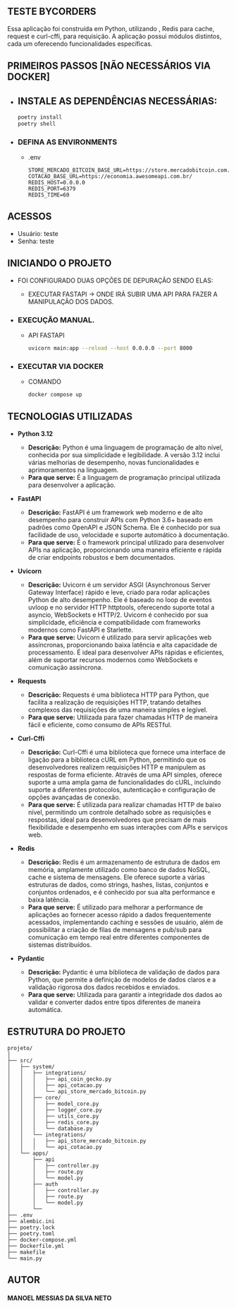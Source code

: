 
## TESTE BYCORDERS

Essa aplicação foi construída em Python, utilizando , Redis para cache, request e curl-cffi, para requisição. A aplicação possui módulos distintos, cada um oferecendo funcionalidades específicas.

## PRIMEIROS PASSOS [NÃO NECESSÁRIOS VIA DOCKER]
* ## INSTALE AS DEPENDÊNCIAS NECESSÁRIAS:
    ```bash
    poetry install
    poetry shell
    ```

* ### DEFINA AS ENVIRONMENTS
    * .env
        ```env
        STORE_MERCADO_BITCOIN_BASE_URL=https://store.mercadobitcoin.com.br/api/v1/
        COTACAO_BASE_URL=https://economia.awesomeapi.com.br/
        REDIS_HOST=0.0.0.0
        REDIS_PORT=6379
        REDIS_TIME=60
        ```
## ACESSOS
* Usuário: teste
* Senha: teste

## INICIANDO O PROJETO
* FOI CONFIGURADO DUAS OPÇÕES DE DEPURAÇÃO SENDO ELAS:
    *  EXECUTAR FASTAPI -> ONDE IRÁ SUBIR UMA API PARA FAZER A MANIPULAÇÃO DOS DADOS.

* ### EXECUÇÃO MANUAL.
    * API FASTAPI
        ```bash
        uvicorn main:app --reload --host 0.0.0.0 --port 8000
        ```

* ### EXECUTAR VIA DOCKER
    * COMANDO
        ```bash
        docker compose up
        ```

## TECNOLOGIAS UTILIZADAS
* **Python 3.12**
    * **Descrição:** 
        Python é uma linguagem de programação de alto nível, conhecida por sua simplicidade e legibilidade. A versão 3.12 inclui várias melhorias de desempenho, novas funcionalidades e aprimoramentos na linguagem.
    * **Para que serve:** 
        É a linguagem de programação principal utilizada para desenvolver a aplicação.

* **FastAPI**
    * **Descrição:**
        FastAPI é um framework web moderno e de alto desempenho para construir APIs com Python 3.6+ baseado em padrões como OpenAPI e JSON Schema. Ele é conhecido por sua facilidade de uso, velocidade e suporte automático à documentação.
    * **Para que serve:**
        É o framework principal utilizado para desenvolver APIs na aplicação, proporcionando uma maneira eficiente e rápida de criar endpoints robustos e bem documentados.

* **Uvicorn**
    * **Descrição:**
        Uvicorn é um servidor ASGI (Asynchronous Server Gateway Interface) rápido e leve, criado para rodar aplicações Python de alto desempenho. Ele é baseado no loop de eventos uvloop e no servidor HTTP httptools, oferecendo suporte total a asyncio, WebSockets e HTTP/2. Uvicorn é conhecido por sua simplicidade, eficiência e compatibilidade com frameworks modernos como FastAPI e Starlette.
    * **Para que serve:**
        Uvicorn é utilizado para servir aplicações web assíncronas, proporcionando baixa latência e alta capacidade de processamento. É ideal para desenvolver APIs rápidas e eficientes, além de suportar recursos modernos como WebSockets e comunicação assíncrona.

* **Requests**
    * **Descrição:**
        Requests é uma biblioteca HTTP para Python, que facilita a realização de requisições HTTP, tratando detalhes complexos das requisições de uma maneira simples e legível.
    * **Para que serve:**
        Utilizada para fazer chamadas HTTP de maneira fácil e eficiente, como consumo de APIs RESTful.

* **Curl-Cffi**
    * **Descrição:**
        Curl-Cffi é uma biblioteca que fornece uma interface de ligação para a biblioteca cURL em Python, permitindo que os desenvolvedores realizem requisições HTTP e manipulem as respostas de forma eficiente. Através de uma API simples, oferece suporte a uma ampla gama de funcionalidades do cURL, incluindo suporte a diferentes protocolos, autenticação e configuração de opções avançadas de conexão.
    * **Para que serve:**
        É utilizada para realizar chamadas HTTP de baixo nível, permitindo um controle detalhado sobre as requisições e respostas, ideal para desenvolvedores que precisam de mais flexibilidade e desempenho em suas interações com APIs e serviços web.

* **Redis**
    * **Descrição:**
        Redis é um armazenamento de estrutura de dados em memória, amplamente utilizado como banco de dados NoSQL, cache e sistema de mensagens. Ele oferece suporte a várias estruturas de dados, como strings, hashes, listas, conjuntos e conjuntos ordenados, e é conhecido por sua alta performance e baixa latência.
    * **Para que serve:**
        É utilizado para melhorar a performance de aplicações ao fornecer acesso rápido a dados frequentemente acessados, implementando caching e sessões de usuário, além de possibilitar a criação de filas de mensagens e pub/sub para comunicação em tempo real entre diferentes componentes de sistemas distribuídos.

* **Pydantic**
    * **Descrição:**
        Pydantic é uma biblioteca de validação de dados para Python, que permite a definição de modelos de dados claros e a validação rigorosa dos dados recebidos e enviados.
    * **Para que serve:**
        Utilizada para garantir a integridade dos dados ao validar e converter dados entre tipos diferentes de maneira automática.

## ESTRUTURA DO PROJETO
```
projeto/
│
├── src/
│   ├── system/
│   │   ├── integrations/
│   │   │   ├── api_coin_gecko.py
│   │   │   ├── api_cotacao.py
│   │   │   └── api_store_mercado_bitcoin.py
│   │   ├── core/
│   │   │   ├── model_core.py
│   │   │   ├── logger_core.py
│   │   │   ├── utils_core.py
│   │   │   ├── redis_core.py
│   │   │   └── database.py
│   │   └── integrations/
│   │   │   ├── api_store_mercado_bitcoin.py
│   │   │   └── api_cotacao.py
│   └── apps/
│       ├── api
│       │   ├── controller.py
│       │   ├── route.py
│       │   └── model.py
│       ├── auth
│       │   ├── controller.py
│       │   ├── route.py
│       │   └── model.py
│       └──
├── .env
├── alembic.ini
├── poetry.lock
├── poetry.toml
├── docker-compose.yml
├── Dockerfile.yml
├── makefile
└── main.py
```
## AUTOR
#### MANOEL MESSIAS DA SILVA NETO